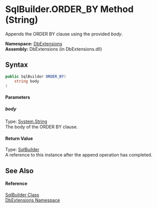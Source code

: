 SqlBuilder.ORDER_BY Method (String)
===================================
Appends the ORDER BY clause using the provided *body*.

**Namespace:** [DbExtensions][1]  
**Assembly:** DbExtensions (in DbExtensions.dll)

Syntax
------

```csharp
public SqlBuilder ORDER_BY(
	string body
)
```

#### Parameters

##### *body*
Type: [System.String][2]  
The body of the ORDER BY clause.

#### Return Value
Type: [SqlBuilder][3]  
A reference to this instance after the append operation has completed.

See Also
--------

#### Reference
[SqlBuilder Class][3]  
[DbExtensions Namespace][1]  

[1]: ../README.md
[2]: http://msdn.microsoft.com/en-us/library/s1wwdcbf
[3]: README.md